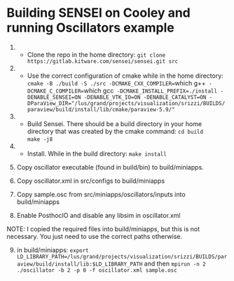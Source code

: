 # Building SENSEI on Cooley and running Oscillators example
1. * Clone the repo in the home directory:
`git clone https://gitlab.kitware.com/sensei/sensei.git src`

2. * Use the correct configuration of cmake while in the home directory:
  `cmake -B ./build -S ./src -DCMAKE_CXX_COMPILER=`which g++` -DCMAKE_C_COMPILER=`which gcc` -DCMAKE_INSTALL_PREFIX=./install -DENABLE_SENSEI=ON -DENABLE_VTK_IO=ON -DENABLE_CATALYST=ON -DParaView_DIR="/lus/grand/projects/visualization/srizzi/BUILDS/paraview/build/install/lib/cmake/paraview-5.9/"`

3. * Build Sensei. There should be a build directory in your home directory that was created by the cmake command:
`cd build` \
`make -j8`

4. * Install. While in the build directory:
`make install`
5. Copy oscillator executable (found in build/bin) to build/miniapps.

6. Copy oscillator.xml in src/configs to build/miniapps

7. Copy sample.osc from src/miniapps/oscillators/inputs into build/miniapps

8. Enable PosthocIO and disable any libsim in oscillator.xml 

NOTE: I copied the required files into build/miniapps, but this is not necessary. You just need to use the correct paths otherwise.

9. in build/miniapps: `export LD_LIBRARY_PATH=/lus/grand/projects/visualization/srizzi/BUILDS/paraview/build/install/lib:$LD_LIBRARY_PATH` and then `mpirun -n 2 ./oscillator -b 2 -p 0 -f oscillator.xml sample.osc` 
